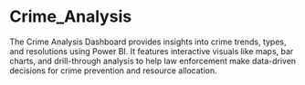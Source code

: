 # Crime_Analysis
The Crime Analysis Dashboard provides insights into crime trends, types, and resolutions using Power BI. It features interactive visuals like maps, bar charts, and drill-through analysis to help law enforcement make data-driven decisions for crime prevention and resource allocation.
